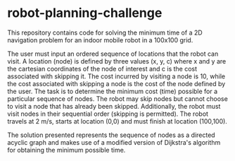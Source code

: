 # robot-planning-challenge

This repository contains code for solving the minimum time of a 2D navigation problem for an indoor mobile robot in a 100x100 grid.

The user must input an ordered sequence of locations that the robot can visit. A location (node) is defined by three values (x, y, c) where x and y are the cartesian coordinates of the node of interest and c is the cost associated with skipping it. The cost incurred by visiting a node is 10, while the cost associated with skipping a node is the cost of the node defined by the user. The task is to determine the minimum cost (time) possible for a particular sequence of nodes. The robot may skip nodes but cannot choose to visit a node that has already been skipped. Additionally, the robot must visit nodes in their sequential order (skipping is permitted). The robot travels at 2 m/s, starts at location (0,0) and must finish at location (100,100).

The solution presented represents the sequence of nodes as a directed acyclic graph and makes use of a modified version of Dijkstra's algorithm for obtaining the minimum possible time.
